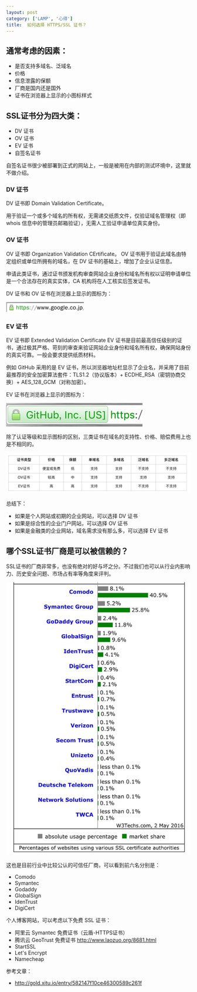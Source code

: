 ```yaml
---
layout: post
category: ['LAMP', '心得']
title:  如何选择 HTTPS/SSL 证书？
---
```


## 通常考虑的因素：

- 是否支持多域名、泛域名
- 价格
- 信息泄露的保额
- 厂商是国内还是国外
- 证书在浏览器上显示的小图标样式

## SSL证书分为四大类：

- DV 证书
- OV 证书
- EV 证书
- 自签名证书

自签名证书很少被部署到正式的网站上，一般是被用在内部的测试环境中，这里就不做介绍。

### DV 证书

DV 证书即 Domain Validation Certificate。

用于验证一个或多个域名的所有权，无需递交纸质文件，仅验证域名管理权（即 whois 信息中的管理员邮箱验证），无需人工验证申请单位真实身份。

### OV 证书

OV 证书即 Organization Validation CErtificate。
OV 证书用于验证此域名由特定组织或单位所拥有的域名，在 DV 证书的基础上，增加了企业认证信息。

申请此类证书，通过证书颁发机构审查网站企业身份和域名所有权以证明申请单位是一个合法存在的真实实体，CA 机构将在人工核实后签发证书。

DV 证书和 OV 证书在浏览器上显示的图标为：

![](/res/img/in_posts/322d7786ade424f710ee.jpg)

### EV 证书

EV 证书即 Extended Validation Certificate
EV 证书是目前最高信任级别的证书，通过极其严格、苛刻的审查来验证网站企业身份和域名所有权，确保网站身份的真实可靠。一般会要求提供纸质材料。

例如 GitHub 采用的是 EV 证书，所以浏览器地址栏显示了企业名，并采用了目前最推荐的安全加密算法套件：TLS1.2（协议版本）+ ECDHE_RSA（密钥协商交换）+ AES_128_GCM（对称加密）。

EV 证书在浏览器上显示的图标为：

![](/res/img/in_posts/5997470b1d5706b8076a.jpg)

除了认证等级和显示图标的区别，三类证书在域名的支持性、价格、赔偿费用上也是不相同的。

![](/res/img/in_posts/daa8948433a2d88c520d.jpg)

总结下：

 - 如果是个人网站或初期的企业网站，可以选择 DV 证书
 - 如果是综合性的企业门户网站，可以选择 OV 证书
 - 如果是金融类的企业网站，域名需求没有那么多，可以选择 EV 证书

## 哪个SSL证书厂商是可以被信赖的？

SSL证书的厂商非常多，也没有绝对的好与坏之分。不过我们也可以从行业内影响力、历史安全问题、市场占有率等角度来评判。

![](/res/img/in_posts/98461bf4d7a6bfdddee8.jpg)

这也是目前行业中比较公认的可信任厂商，可以看到前六名分别是：

- Comodo
- Symantec
- Godaddy
- GlobalSign
- IdenTrust
- DigiCert

个人博客网站，可以考虑以下免费 SSL 证书：

- 阿里云 Symantec 免费证书（云盾-HTTPS证书）
- 腾讯云 GeoTrust 免费证书 <http://www.laozuo.org/8681.html>
- StartSSL
- Let's Encrypt
- Namecheap

参考文章：

- <http://gold.xitu.io/entry/582147f10ce46300589c261f>